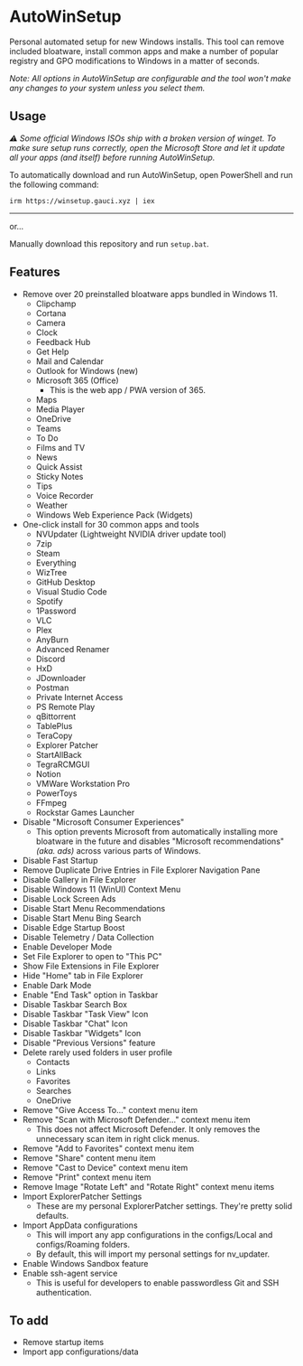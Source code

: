 # AutoWinSetup

Personal automated setup for new Windows installs. This tool can remove included bloatware, install common apps and make a number of popular registry and GPO modifications to Windows in a matter of seconds.

*Note: All options in AutoWinSetup are configurable and the tool won't make any changes to your system unless you select them.*

## Usage

*⚠️ Some official Windows ISOs ship with a broken version of winget. To make sure setup runs correctly, open the Microsoft Store and let it update all your apps (and itself) before running AutoWinSetup.*

To automatically download and run AutoWinSetup, open PowerShell and run the following command:

`irm https://winsetup.gauci.xyz | iex`

---

or...

Manually download this repository and run `setup.bat`.

## Features

* Remove over 20 preinstalled bloatware apps bundled in Windows 11.
  * Clipchamp
  * Cortana
  * Camera
  * Clock
  * Feedback Hub
  * Get Help
  * Mail and Calendar
  * Outlook for Windows (new)
  * Microsoft 365 (Office)
    * This is the web app / PWA version of 365.
  * Maps
  * Media Player
  * OneDrive
  * Teams
  * To Do
  * Films and TV
  * News
  * Quick Assist
  * Sticky Notes
  * Tips
  * Voice Recorder
  * Weather
  * Windows Web Experience Pack (Widgets)
* One-click install for 30 common apps and tools
  * NVUpdater (Lightweight NVIDIA driver update tool)
  * 7zip
  * Steam
  * Everything
  * WizTree
  * GitHub Desktop
  * Visual Studio Code
  * Spotify
  * 1Password
  * VLC
  * Plex
  * AnyBurn
  * Advanced Renamer
  * Discord
  * HxD
  * JDownloader
  * Postman
  * Private Internet Access
  * PS Remote Play
  * qBittorrent
  * TablePlus
  * TeraCopy
  * Explorer Patcher
  * StartAllBack
  * TegraRCMGUI
  * Notion
  * VMWare Workstation Pro
  * PowerToys
  * FFmpeg
  * Rockstar Games Launcher
* Disable "Microsoft Consumer Experiences"
  * This option prevents Microsoft from automatically installing more bloatware in the future and disables "Microsoft recommendations" *(aka. ads)* across various parts of Windows.
* Disable Fast Startup
* Remove Duplicate Drive Entries in File Explorer Navigation Pane
* Disable Gallery in File Explorer
* Disable Windows 11 (WinUI) Context Menu
* Disable Lock Screen Ads
* Disable Start Menu Recommendations
* Disable Start Menu Bing Search
* Disable Edge Startup Boost
* Disable Telemetry / Data Collection
* Enable Developer Mode
* Set File Explorer to open to "This PC"
* Show File Extensions in File Explorer
* Hide "Home" tab in File Explorer
* Enable Dark Mode
* Enable "End Task" option in Taskbar
* Disable Taskbar Search Box
* Disable Taskbar "Task View" Icon
* Disable Taskbar "Chat" Icon
* Disable Taskbar "Widgets" Icon
* Disable "Previous Versions" feature
* Delete rarely used folders in user profile
  * Contacts
  * Links
  * Favorites
  * Searches
  * OneDrive
* Remove "Give Access To..." context menu item
* Remove "Scan with Microsoft Defender..." context menu item
  * This does not affect Microsoft Defender. It only removes the unnecessary scan item in right click menus.
* Remove "Add to Favorites" context menu item
* Remove "Share" content menu item
* Remove "Cast to Device" context menu item
* Remove "Print" context menu item
* Remove Image "Rotate Left" and "Rotate Right" context menu items
* Import ExplorerPatcher Settings
  * These are my personal ExplorerPatcher settings. They're pretty solid defaults.
* Import AppData configurations
  * This will import any app configurations in the configs/Local and configs/Roaming folders.
  * By default, this will import my personal settings for nv_updater.
* Enable Windows Sandbox feature
* Enable ssh-agent service
  * This is useful for developers to enable passwordless Git and SSH authentication.

## To add

* Remove startup items
* Import app configurations/data
